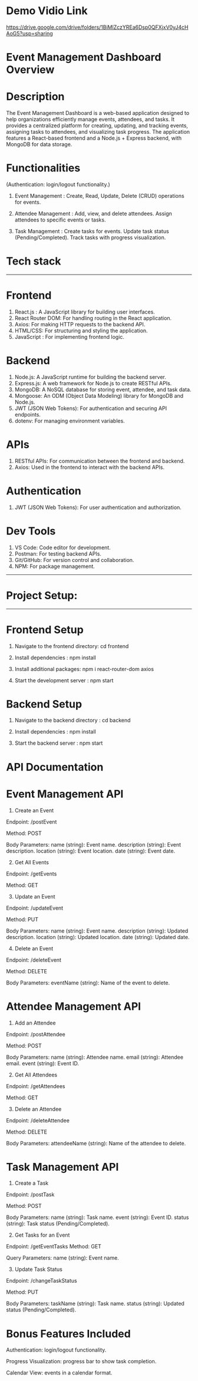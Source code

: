 # Demo Vidio Link
   https://drive.google.com/drive/folders/1BiMlZczYREa6Dsp0QFXjxV0yJ4cHAoG5?usp=sharing
 
# Event Management Dashboard Overview

# Description
The Event Management Dashboard is a web-based application designed to help organizations efficiently manage events, attendees, and tasks. It provides a centralized platform for creating, updating, and tracking events, assigning tasks to attendees, and visualizing task progress. The application features a React-based frontend and a Node.js + Express backend, with MongoDB for data storage.

# Functionalities
(Authentication:  login/logout functionality.)

1. Event Management : Create, Read, Update, Delete (CRUD) operations for events.

2. Attendee Management : Add, view, and delete attendees. Assign attendees to specific events or tasks.

3. Task Management : Create tasks for events. Update task status (Pending/Completed). Track tasks with progress visualization.


# Tech stack
-------------
# Frontend
1. React.js : A JavaScript library for building user interfaces.
2. React Router DOM: For handling routing in the React application.
3. Axios: For making HTTP requests to the backend API.
4. HTML/CSS: For structuring and styling the application.
5. JavaScript : For implementing frontend logic.

# Backend
1. Node.js: A JavaScript runtime for building the backend server.
2. Express.js: A web framework for Node.js to create RESTful APIs.
3. MongoDB: A NoSQL database for storing event, attendee, and task data.
4. Mongoose: An ODM (Object Data Modeling) library for MongoDB and Node.js.
5. JWT (JSON Web Tokens): For authentication and securing API endpoints.
6. dotenv: For managing environment variables.

# APIs
1. RESTful APIs: For communication between the frontend and backend.
2. Axios: Used in the frontend to interact with the backend APIs.

# Authentication
1. JWT (JSON Web Tokens): For user authentication and authorization.

# Dev Tools
1. VS Code: Code editor for development.
2. Postman: For testing backend APIs.
3. Git/GitHub: For version control and collaboration.
4. NPM: For package management.

----------------------------------------------------------------------------

# Project Setup:
----------------
# Frontend Setup

1. Navigate to the frontend directory: cd frontend 

2. Install dependencies : npm install  

3. Install additional packages: npm i react-router-dom axios  

4. Start the development server : npm start  


# Backend Setup

1. Navigate to the backend directory : cd backend  

2. Install dependencies : npm install 

3. Start the backend server : npm start 



# API Documentation

# Event Management API

1. Create an Event

  Endpoint: /postEvent

  Method: POST

Body Parameters:
name (string): Event name.
description (string): Event description.
location (string): Event location.
date (string): Event date.

2. Get All Events

  Endpoint: /getEvents

  Method: GET

3. Update an Event

  Endpoint: /updateEvent

  Method: PUT

Body Parameters:
name (string): Event name.
description (string): Updated description.
location (string): Updated location.
date (string): Updated date.

4. Delete an Event

  Endpoint: /deleteEvent

  Method: DELETE

Body Parameters:
eventName (string): Name of the event to delete.

# Attendee Management API

1. Add an Attendee

  Endpoint: /postAttendee

  Method: POST

Body Parameters:
name (string): Attendee name.
email (string): Attendee email.
event (string): Event ID.

2. Get All Attendees

  Endpoint: /getAttendees

  Method: GET

3. Delete an Attendee

  Endpoint: /deleteAttendee

  Method: DELETE

Body Parameters:
attendeeName (string): Name of the attendee to delete.

# Task Management API
1. Create a Task

  Endpoint: /postTask

  Method: POST

Body Parameters:
name (string): Task name.
event (string): Event ID.
status (string): Task status (Pending/Completed).

2. Get Tasks for an Event

  Endpoint: /getEventTasks
  Method: GET
  
Query Parameters:
name (string): Event name.

3. Update Task Status

  Endpoint: /changeTaskStatus
  
  Method: PUT

Body Parameters:
taskName (string): Task name.
status (string): Updated status (Pending/Completed).


# Bonus Features Included

Authentication:  login/logout functionality.

Progress Visualization: progress bar to show task completion.

Calendar View:  events in a calendar format.
